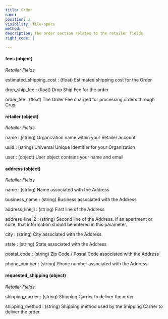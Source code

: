 ```yaml
---
title: Order
name:
position: 3
visibility: file-specs
method:
description: The order section relates to the retailer fields
right_code: |

---
```


#### fees (object)
_Retailer Fields_

estimated_shipping_cost
: (float) Estimated shipping cost for the Order

drop_ship_fee
: (float) Drop Ship Fee for the order

order_fee
: (float) The Order Fee charged for processing orders through Crux.

#### retailer (object)
_Retailer Fields_

name
: (string) Organization name within your Retailer account

uuid
: (string) Universal Unique Identifier for your Organization

user
: (object) User object contains your name and email

#### address (object)
_Retailer Fields_

name
: (string) Name associated with the Address

business_name
: (string) Business associated with the Address

address_line_1
: (string) First line of the Address

address_line_2
: (string) Second line of the Address. If an apartment or suite, that information should be entered in this parameter.

city
: (string) City associated with the Address

state
: (string) State associated with the Address

postal_code
: (string) Zip Code / Postal Code associated with the Address

phone_number
: (string) Phone number associated with the Address

#### requested_shipping (object)
_Retailer Fields_

shipping_carrier
: (string) Shipping Carrier to deliver the order

shipping_method
: (string) Shipping method used by the Shipping Carrier to deliver the order.